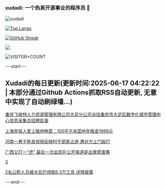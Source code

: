 ### xudadi: 一个热衷开源事业的程序员 👋

![xudadi](https://github-readme-stats-git-masterorgs-github-readme-stats-team.vercel.app/api?username=xudadi)

[![Top Langs](https://github-readme-stats.vercel.app/api/top-langs/?username=xudadi)](https://github.com/anuraghazra/github-readme-stats)

[![GitHub Streak](https://streak-stats.demolab.com?user=xudadi&locale=zh_Hans)](https://git.io/streak-stats)

![](https://raw.githubusercontent.com/xudadi/xudadi/main/assets/github-contribution-grid-snake.svg)

![VISITOR+COUNT](https://komarev.com/ghpvc/?username=xudadi&label=VISITOR+COUNT)


---start---

## Xudadi的每日更新(更新时间:2025-06-17 04:22:22 | 本部分通过Github Actions抓取RSS自动更新, 无意中实现了自动刷绿墙...)

[​重庆飞驶特人力资源管理有限公司大足分公司派往重庆市大足区数字化城市管理中心信息采集员招聘启事](https://www.gongkaoleida.com/article/2454790)

[上海年轻人爱上租地种菜：100平方米菜地年租金1999元](https://m.163.com/news/article/K26V64SN055040N3.html)

[河南一男子称发视频反映村干部家占道 遭对方上门殴打](https://m.163.com/news/article/K26US8VC053469LG.html)

[广西又打一"虎" 最后一次出现在公开报道是出席掼蛋赛](https://m.163.com/news/article/K26NO7QC05129QAF.html)

[3](https://m.163.com/touch/news/sub/domestic)

[2名公职人员被关后仍领取6.3万工资 详情披露](https://m.163.com/news/article/K26L1FTT053469LG.html)

---end---
